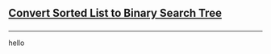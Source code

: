 <h2><a href="https://leetcode.com/problems/convert-sorted-list-to-binary-search-tree/submissions/913319230/">Convert Sorted List to Binary Search Tree</a></h2><h3></h3><hr>hello